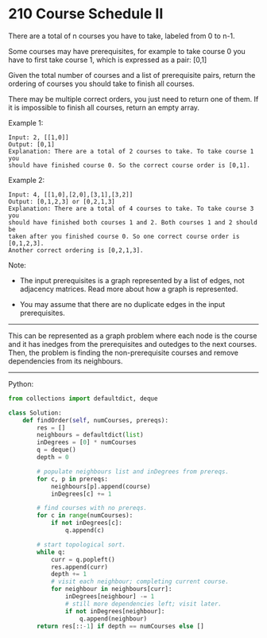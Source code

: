 210 Course Schedule II
======================

There are a total of n courses you have to take, labeled from 0 to n-1.

Some courses may have prerequisites, for example to take course 0 you have to
first take course 1, which is expressed as a pair: [0,1]

Given the total number of courses and a list of prerequisite pairs, return the
ordering of courses you should take to finish all courses.

There may be multiple correct orders, you just need to return one of them. If
it is impossible to finish all courses, return an empty array.

Example 1:

```
Input: 2, [[1,0]] 
Output: [0,1]
Explanation: There are a total of 2 courses to take. To take course 1 you
should have finished course 0. So the correct course order is [0,1].
```

Example 2:

```
Input: 4, [[1,0],[2,0],[3,1],[3,2]]
Output: [0,1,2,3] or [0,2,1,3]
Explanation: There are a total of 4 courses to take. To take course 3 you
should have finished both courses 1 and 2. Both courses 1 and 2 should be
taken after you finished course 0. So one correct course order is [0,1,2,3].
Another correct ordering is [0,2,1,3].
```

Note:

- The input prerequisites is a graph represented by a list of edges, not
adjacency matrices. Read more about how a graph is represented.

- You may assume that there are no duplicate edges in the input prerequisites.


---

This can be represented as a graph problem where each node is the course and it
has inedges from the prerequisites and outedges to the next courses. Then, the
problem is finding the non-prerequisite courses and remove dependencies from
its neighbours.

---

Python:

```python
from collections import defaultdict, deque

class Solution:
    def findOrder(self, numCourses, prereqs):
        res = []
        neighbours = defaultdict(list)
        inDegrees = [0] * numCourses
        q = deque()
        depth = 0

        # populate neighbours list and inDegrees from prereqs.
        for c, p in prereqs:
            neighbours[p].append(course)
            inDegrees[c] += 1

        # find courses with no prereqs.
        for c in range(numCourses):
            if not inDegrees[c]:
                q.append(c)

        # start topological sort.
        while q:
            curr = q.popleft()
            res.append(curr)
            depth += 1
            # visit each neighbour; completing current course.
            for neighbour in neighbours[curr]:
                inDegrees[neighbour] -= 1
                # still more dependencies left; visit later.
                if not inDegrees[neighbour]:
                    q.append(neighbour)
        return res[::-1] if depth == numCourses else []
```

